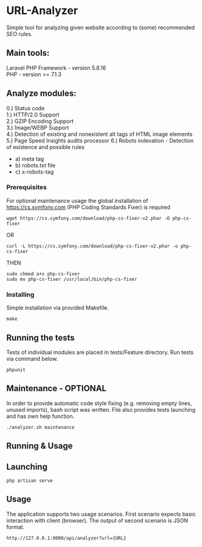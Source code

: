 # URL-Analyzer

Simple tool for analyzing given website according to (some) recommended SEO rules. 

## Main tools:

Laravel PHP Framework - version 5.8.16 <br/>
PHP - version >= 7.1.3

## Analyze modules:

0.) Status code <br/>
1.) HTTP/2.0 Support <br/>
2.) GZIP Encoding Support <br/>
3.) Image/WEBP Support <br/>
4.) Detection of existing and nonexistent alt tags of HTML image elements <br/>
5.) Page Speed Insights audits processor
6.) Robots indexation - Detection of existence and possible rules <br/>
   - a) meta tag <br/>
   - b) robots.txt file <br/>
   - c) x-robots-tag <br/>


### Prerequisites

For optional maintenance usage the global installation of https://cs.symfony.com (PHP Coding Standards Fixer) is required 

```
wget https://cs.symfony.com/download/php-cs-fixer-v2.phar -O php-cs-fixer
```

OR

```
curl -L https://cs.symfony.com/download/php-cs-fixer-v2.phar -o php-cs-fixer
```

THEN

```
sudo chmod a+x php-cs-fixer
sudo mv php-cs-fixer /usr/local/bin/php-cs-fixer
```

### Installing

Simple installation via provided Makefile.

```
make 
```

## Running the tests

Tests of individual modules are placed in tests/Feature directory. Run tests via command below.

```
phpunit
```

## Maintenance - OPTIONAL

In order to provide automatic code style fixing (e.g. removing empty lines, unused imports), bash script was written.
File also provides tests launching and has own help function.

```
./analyzer.sh maintenance
```

## Running & Usage

## Launching

```
php artisan serve
```

## Usage 

The application supports two usage scenarios. First scenario expects basic interaction with client (browser). The output of  second scenario is JSON format.

```
http://127.0.0.1:8000/api/analyzer?url={URL}
```


